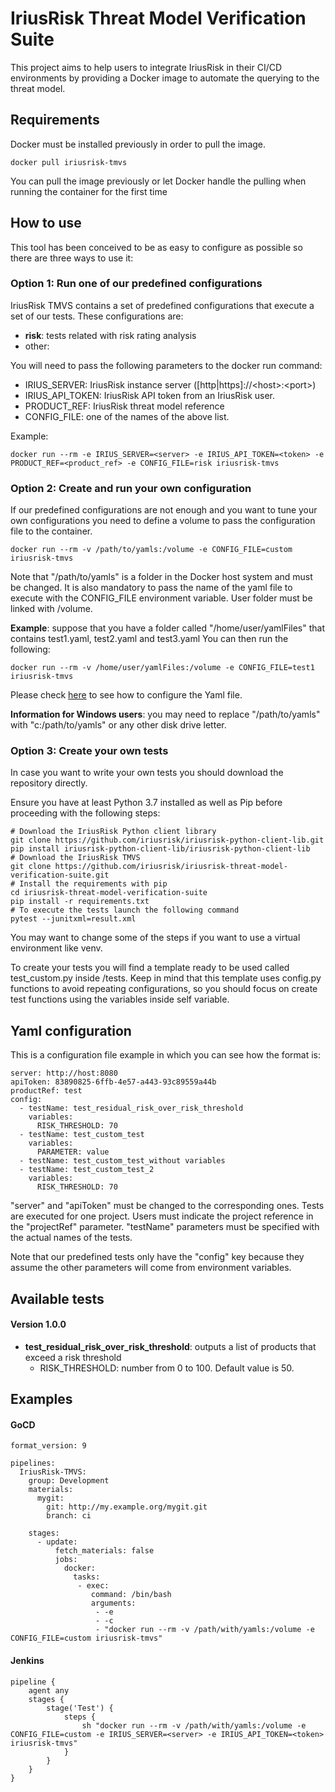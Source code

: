 # IriusRisk Threat Model Verification Suite

This project aims to help users to integrate IriusRisk in their CI/CD environments by providing a Docker image to automate the querying to the threat model.

## Requirements

Docker must be installed previously in order to pull the image. 
```
docker pull iriusrisk-tmvs
```
You can pull the image previously or let Docker handle the pulling when running the container for the first time

## How to use

This tool has been conceived to be as easy to configure as possible so there are three ways to use it:

### Option 1: Run one of our predefined configurations

IriusRisk TMVS contains a set of predefined configurations that execute a set of our tests. These configurations are:
* __risk__: tests related with risk rating analysis
* other:

You will need to pass the following parameters to the docker run command:
* IRIUS_SERVER: IriusRisk instance server ([http|https]://\<host>:\<port>)
* IRIUS_API_TOKEN: IriusRisk API token from an IriusRisk user.
* PRODUCT_REF: IriusRisk threat model reference
* CONFIG_FILE: one of the names of the above list.

Example:
```
docker run --rm -e IRIUS_SERVER=<server> -e IRIUS_API_TOKEN=<token> -e PRODUCT_REF=<product_ref> -e CONFIG_FILE=risk iriusrisk-tmvs
```

### Option 2: Create and run your own configuration

If our predefined configurations are not enough and you want to tune your own configurations you need to define a volume to pass the configuration file to the container. 

```
docker run --rm -v /path/to/yamls:/volume -e CONFIG_FILE=custom iriusrisk-tmvs
```

Note that "/path/to/yamls" is a folder in the Docker host system and must be changed.
It is also mandatory to pass the name of the yaml file to execute with the CONFIG_FILE environment variable.
User folder must be linked with /volume.

__Example__: suppose that you have a folder called "/home/user/yamlFiles" that contains test1.yaml, test2.yaml and test3.yaml
You can then run the following:
```
docker run --rm -v /home/user/yamlFiles:/volume -e CONFIG_FILE=test1 iriusrisk-tmvs
```

Please check [here](#yaml-configuration) to see how to configure the Yaml file.

__Information for Windows users__: you may need to replace "/path/to/yamls" with "c:/path/to/yamls" or any other disk drive letter.


### Option 3: Create your own tests

In case you want to write your own tests you should download the repository directly.

Ensure you have at least Python 3.7 installed as well as Pip before proceeding with the following steps:
```
# Download the IriusRisk Python client library
git clone https://github.com/iriusrisk/iriusrisk-python-client-lib.git
pip install iriusrisk-python-client-lib/iriusrisk-python-client-lib
# Download the IriusRisk TMVS
git clone https://github.com/iriusrisk/iriusrisk-threat-model-verification-suite.git
# Install the requirements with pip
cd iriusrisk-threat-model-verification-suite
pip install -r requirements.txt
# To execute the tests launch the following command
pytest --junitxml=result.xml
```
You may want to change some of the steps if you want to use a virtual environment like venv.

To create your tests you will find a template ready to be used called test_custom.py inside /tests.
Keep in mind that this template uses config.py functions to avoid repeating configurations, so you should focus on create test functions using the variables inside self variable.



## Yaml configuration

This is a configuration file example in which you can see how the format is:

```
server: http://host:8080
apiToken: 83890825-6ffb-4e57-a443-93c89559a44b
productRef: test
config:
  - testName: test_residual_risk_over_risk_threshold
    variables:
      RISK_THRESHOLD: 70
  - testName: test_custom_test
    variables:
      PARAMETER: value
  - testName: test_custom_test_without variables
  - testName: test_custom_test_2
    variables:
      RISK_THRESHOLD: 70
```
"server" and "apiToken" must be changed to the corresponding ones.
Tests are executed for one project. Users must indicate the project reference in the "projectRef" parameter.
"testName" parameters must be specified with the actual names of the tests.

Note that our predefined tests only have the "config" key because they assume the other parameters will come from environment variables.

## Available tests
#### Version 1.0.0
* __test_residual_risk_over_risk_threshold__: outputs a list of products that exceed a risk threshold
  * RISK_THRESHOLD: number from 0 to 100. Default value is 50.
  
## Examples
#### GoCD
```
format_version: 9

pipelines:
  IriusRisk-TMVS:
    group: Development
    materials:
      mygit: 
        git: http://my.example.org/mygit.git
        branch: ci

    stages:
      - update:
          fetch_materials: false
          jobs:
            docker:
              tasks:
               - exec:
                  command: /bin/bash
                  arguments:
                   - -e
                   - -c
                   - "docker run --rm -v /path/with/yamls:/volume -e CONFIG_FILE=custom iriusrisk-tmvs"
```
#### Jenkins
```
pipeline {
    agent any
    stages {
        stage('Test') {
            steps {
                sh "docker run --rm -v /path/with/yamls:/volume -e CONFIG_FILE=custom -e IRIUS_SERVER=<server> -e IRIUS_API_TOKEN=<token> iriusrisk-tmvs"
            }
        }
    }
}
```
